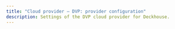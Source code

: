```yaml
---
title: "Cloud provider — DVP: provider configuration"
description: Settings of the DVP cloud provider for Deckhouse.
---
```


<!-- SCHEMA -->
